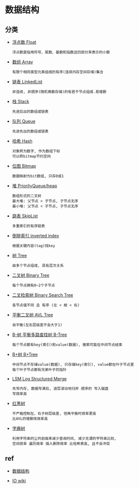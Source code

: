 # 数据结构

## 分类

- [浮点数 Float](float.md)

      浮点数是指用符号、尾数、基数和指数这四部分来表示的小数

- [数组 Array](ds-array.md)  

      有限个相同类型元素组成的有序(连续内存空间存储)集合

- [链表 LinkedList](ds-linkedlist.md)  

      非连续, 非顺序(随机离散存储)的有若干节点组成.易增删

- [栈 Stack](ds-stack.md)  

      先进后出的数组或链表

- [队列 Queue](ds-queue.md)

      先进先出的数组或链表

- [哈希 Hash](ds-hash.md)

      对象转为数字, 作为数组下标
      可以转bitmap节约空间

- [位图 Bitmap](ds-bitmap.md)

      数据映射为bit数组, 只存0或1

- [堆 PriorityQueue/heap](ds-heap.md)

      数组形式的二叉树
      最大堆: 父节点 > 子节点, 子节点无序
      最小堆: 父节点 < 子节点, 子节点无序

- [跳表 SkipList](ds-skiplist.md)

      多重索引的有序链表

- [倒排索引 inverted index](ds-inverted-index.md)

      根据关键内容(tag)找key

- [树 Tree](ds-tree.md)

      由多个节点组成, 具有层次关系

- [二叉树 Binary Tree](ds-binary-tree.md)

      每个节点拥有0~2个子节点

- [二叉检索树 Binary Search Tree](ds-binary-search-tree.md)

      各节点值不同 且 有序 (左 < 根 < 右)

- [平衡二叉树 AVL Tree](ds-AVL-tree.md)

      自平衡(左右层级差不会大于1)

- [B-树 平衡多路查找树 B-Tree](ds-b-tree.md)

      每个节点都有key(索引)和value(数据), 搜索可能在中间节点结束

- [B+树 B+Tree](ds-b+tree.md)

      中间节点不存储value(数据), 只存储key(索引), value都在叶子节点里
      每个叶子节点都有兄弟叶子的指针

- [LSM Log Structured Merge](ds-LSM.md)

      先写内存, 数据写满后, 逐层滚动地归并 顺序的 写入磁盘
      写效率高

- [红黑树](ds-rbtree.md)  

      不严格控制左、右子树层级差, 但再平衡时效率更高
      比AVL的增删改效率高

- [字典树](trie-tree.md)

      利用字符串的公共前缀来减少查询时间, 减少无谓的字符串比较,
      空间效率 遍历效率 插入删除效率 比哈希表高, 且不会冲突

## ref

- [数据结构](ref/data-struct.md)

- [IO wiki](https://oi-wiki.org/ds/)
